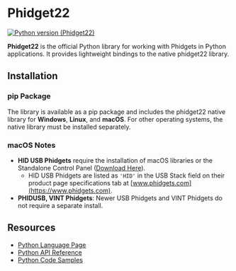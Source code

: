 # Phidget22

[![Python version (Phidget22)](https://img.shields.io/pypi/v/Phidget22.svg?style=flat-square)](https://pypi.org/project/Phidget22/)

**Phidget22** is the official Python library for working with Phidgets in Python applications. It provides lightweight bindings to the native phidget22 library.


## Installation

### pip Package
The library is available as a pip package and includes the phidget22 native library for **Windows**, **Linux**, and **macOS**. For other operating systems, the native library must be installed separately.

### macOS Notes
- **HID USB Phidgets** require the installation of macOS libraries or the Standalone Control Panel ([Download Here](https://www.phidgets.com/docs/OS_-_macOS)).
  - HID USB Phidgets are listed as `'HID'` in the USB Stack field on their product page specifications tab at [www.phidgets.com](https://www.phidgets.com).
- **PHIDUSB, VINT Phidgets**: Newer USB Phidgets and VINT Phidgets do not require a separate install.


## Resources

- [Python Language Page](https://www.phidgets.com/docs/Language_-_Python)
- [Python API Reference](https://www.phidgets.com/?view=api&lang=Python)
- [Python Code Samples](https://www.phidgets.com/?view=code_samples&lang=Python)
